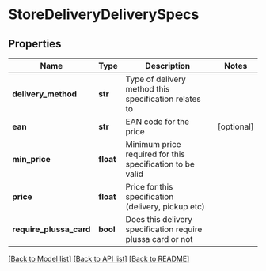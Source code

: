 # StoreDeliveryDeliverySpecs

## Properties
Name | Type | Description | Notes
------------ | ------------- | ------------- | -------------
**delivery_method** | **str** | Type of delivery method this specification relates to  | 
**ean** | **str** | EAN code for the price | [optional] 
**min_price** | **float** | Minimum price required for this specification to be valid  | 
**price** | **float** | Price for this specification (delivery, pickup etc)  | 
**require_plussa_card** | **bool** | Does this delivery specification require plussa card or not  | 

[[Back to Model list]](../README.md#documentation-for-models) [[Back to API list]](../README.md#documentation-for-api-endpoints) [[Back to README]](../README.md)


